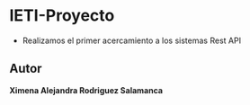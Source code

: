 # IETI-Proyecto

  * Realizamos el primer acercamiento a los sistemas Rest API

## Autor

**Ximena Alejandra Rodriguez Salamanca**

